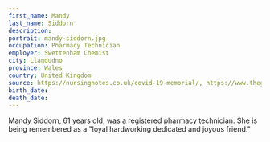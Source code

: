 ```yaml
---
first_name: Mandy
last_name: Siddorn
description: 
portrait: mandy-siddorn.jpg
occupation: Pharmacy Technician
employer: Swettenham Chemist
city: Llandudno
province: Wales
country: United Kingdom
source: https://nursingnotes.co.uk/covid-19-memorial/, https://www.theguardian.com/world/2020/apr/16/doctors-nurses-porters-volunteers-the-uk-health-workers-who-have-died-from-covid-19
birth_date: 
death_date: 
---
```


Mandy Siddorn, 61 years old, was a registered pharmacy technician. She is being remembered as a "loyal hardworking dedicated and joyous friend."
